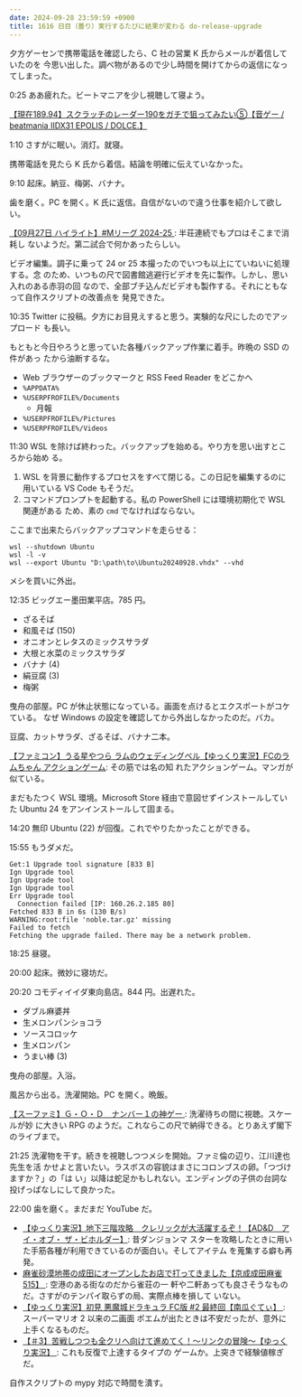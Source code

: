 ```yaml
---
date: 2024-09-28 23:59:59 +0900
title: 1616 日目（曇り）実行するたびに結果が変わる do-release-upgrade
---
```


夕方ゲーセンで携帯電話を確認したら、C 社の営業 K 氏からメールが着信していたのを
今思い出した。調べ物があるので少し時間を開けてからの返信になってしまった。

0:25 ああ疲れた。ビートマニアを少し視聴して寝よう。

[【現在189.94】スクラッチのレーダー190をガチで狙ってみたい⑤【音ゲー / beatmania
IIDX31 EPOLIS / DOLCE.】](https://www.youtube.com/watch?v=0yWIKEs91YA)

1:10 さすがに眠い。消灯。就寝。

携帯電話を見たら K 氏から着信。結論を明確に伝えていなかった。

9:10 起床。納豆、梅粥、バナナ。

歯を磨く。PC を開く。K 氏に返信。自信がないので違う仕事を紹介して欲しい。

[【09月27日 ハイライト】#Mリーグ 2024-25
](https://www.youtube.com/watch?v=Xp4IURI3ezw): 半荘連続でもプロはそこまで消耗し
ないようだ。第二試合で何かあったらしい。

ビデオ編集。調子に乗って 24 or 25 本撮ったのでいつも以上にていねいに処理する。念
のため、いつもの尺で図書館逃避行ビデオを先に製作。しかし、思い入れのある赤羽の回
なので、全部ブチ込んだビデオも製作する。それにともなって自作スクリプトの改善点を
発見できた。

10:35 Twitter に投稿。夕方にお目見えすると思う。実験的な尺にしたのでアップロード
も長い。

もともと今日やろうと思っていた各種バックアップ作業に着手。昨晩の SSD の件があっ
たから油断するな。

* Web ブラウザーのブックマークと RSS Feed Reader をどこかへ
* `%APPDATA%`
* `%USERPFROFILE%/Documents`
  * 月報
* `%USERPFROFILE%/Pictures`
* `%USERPFROFILE%/Videos`

11:30 WSL を除けば終わった。バックアップを始める。やり方を思い出すところから始め
る。

1. WSL を背景に動作するプロセスをすべて閉じる。この日記を編集するのに用いている
   VS Code もそうだ。
2. コマンドプロンプトを起動する。私の PowerShell には環境初期化で WSL 関連がある
   ため、素の `cmd` でなければならない。

ここまで出来たらバックアップコマンドを走らせる：

```console
wsl --shutdown Ubuntu
wsl -l -v
wsl --export Ubuntu "D:\path\to\Ubuntu20240928.vhdx" --vhd
```

メシを買いに外出。

12:35 ビッグエー墨田業平店。785 円。

* ざるそば
* 和風そば (150)
* オニオンとレタスのミックスサラダ
* 大根と水菜のミックスサラダ
* バナナ (4)
* 絹豆腐 (3)
* 梅粥

曳舟の部屋。PC が休止状態になっている。画面を点けるとエクスポートがコケている。
なぜ Windows の設定を確認してから外出しなかったのだ。バカ。

豆腐、カットサラダ、ざるそば、バナナ二本。

[【ファミコン】うる星やつら ラムのウェディングベル【ゆっくり実況】FCのラムちゃん
アクションゲーム](https://www.youtube.com/watch?v=hfSkhRIBiSE): その筋では名の知
れたアクションゲーム。マンガが似ている。

まだもたつく WSL 環境。Microsoft Store 経由で意図せずインストールしていた Ubuntu
24 をアンインストールして固まる。

14:20 無印 Ubuntu (22) が回復。これでやりたかったことができる。

15:55 もうダメだ。

```text
Get:1 Upgrade tool signature [833 B]
Ign Upgrade tool
Ign Upgrade tool
Ign Upgrade tool
Err Upgrade tool
  Connection failed [IP: 160.26.2.185 80]
Fetched 833 B in 6s (130 B/s)
WARNING:root:file 'noble.tar.gz' missing
Failed to fetch
Fetching the upgrade failed. There may be a network problem.
```

18:25 昼寝。

20:00 起床。微妙に寝坊だ。

20:20 コモディイイダ東向島店。844 円。出遅れた。

* ダブル麻婆丼
* 生メロンパンショコラ
* ソースコロッケ
* 生メロンパン
* うまい棒 (3)

曳舟の部屋。入浴。

風呂から出る。洗濯開始。PC を開く。晩飯。

[【スーファミ】Ｇ・Ｏ・Ｄ　ナンバー１の神ゲー
](https://www.youtube.com/watch?v=P4pBDkwTdjc): 洗濯待ちの間に視聴。スケールが妙
に大きい RPG のようだ。これならこの尺で納得できる。とりあえず閣下のライブまで。

21:25 洗濯物を干す。続きを視聴しつつメシを開始。ファミ倫の辺り、江川達也先生を活
かせよと言いたい。ラスボスの容貌はまさにコロンブスの卵。「つづけますか？」の「は
い」以降は蛇足かもしれない。エンディングの子供の台詞な投げっぱなしにして良かった。

22:00 歯を磨く。まだまだ YouTube だ。

* [【ゆっくり実況】地下三階攻略　クレリックが大活躍するぞ！【AD&D　アイ・オブ・
  ザ・ビホルダー】](https://www.youtube.com/watch?v=NqX-iuktj4Q): 昔ダンジョンマ
  スターを攻略したときに用いた手筋各種が利用できているのが面白い。そしてアイテム
  を蒐集する癖も再発。
* [麻雀砂漠地帯の成田にオープンしたお店で打ってきました【京成成田麻雀 515】
  ](https://www.youtube.com/watch?v=yyCckfvuID0): 空港のある街なのだから雀荘の一
  軒や二軒あっても良さそうなものだ。さすがのテンパイ取らずの局、実際点棒を損して
  いない。
* [【ゆっくり実況】初見 悪魔城ドラキュラ FC版 #2 最終回【南瓜ぐてぃ】
  ](https://www.youtube.com/watch?v=8d24o2kz050): スーパーマリオ 2 以来の二画面
  ポエムが出たときは不安だったが、意外に上手くなるものだ。
* [【＃3】苦戦しつつも全クリへ向けて進めてく！～リンクの冒険～【ゆっくり実況】
  ](https://www.youtube.com/watch?v=exO7YxJTKak): これも反復で上達するタイプの
  ゲームか。上突きで経験値稼ぎだ。

自作スクリプトの mypy 対応で時間を潰す。

